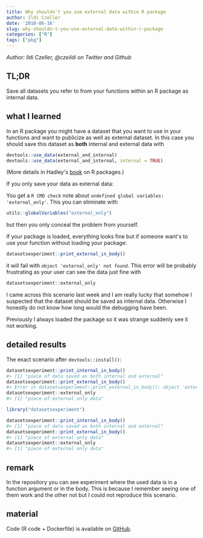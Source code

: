 ```yaml
---
title: Why shouldn't you use external data within R package
author: Ildi Czeller
date: '2018-06-16'
slug: why-shouldn-t-you-use-external-data-within-r-package
categories: ["R"]
tags: ["pkg"]
---
```


*Author: Ildi Czeller, @czeildi on Twitter and Github*

## TL;DR

Save all datasets you refer to from your functions within an R package as internal data.

## what I learned

In an R package you might have a dataset that you want to use in your functions and want to publicize as well as external dataset. In this case you should save this dataset as **both** internal and external data with

```r
devtools::use_data(external_and_internal)
devtools::use_data(external_and_internal, internal = TRUE)
```

(More details in Hadley's [book](http://r-pkgs.had.co.nz/data.html) on R packages.)

If you only save your data as external data:

You get a `R CMD check` note about `undefined global variables: 'external_only'`. This you can eliminate with 
```r 
utils::globalVariables("external_only")
``` 
but then you only conceal the problem from yourself.

If your package is loaded, everything looks fine but if someone want's to use your function without loading your package: 
```r 
datasetsexperiment::print_external_in_body()
```
it will fail with `object 'external_only' not found`. This error will be probably frustrating as your user can see the data just fine with 
```r 
datasetsexperiment::external_only
```

I came across this scenario last week and I am really lucky that somehow I suspected that the dataset should be saved as internal data. Otherwise I honestly do not know how long would the debugging have been.

Previously I always loaded the package so it was strange suddenly see it not working.

## detailed results

The exact scenario after `devtools::install()`:

``` r
datasetsexperiment::print_internal_in_body()
#> [1] "piece of data saved as both internal and external"
datasetsexperiment::print_external_in_body()
#> Error in datasetsexperiment::print_external_in_body(): object 'external_only' not found
datasetsexperiment::external_only
#> [1] "piece of external only data"

library("datasetsexperiment")

datasetsexperiment::print_internal_in_body()
#> [1] "piece of data saved as both internal and external"
datasetsexperiment::print_external_in_body()
#> [1] "piece of external only data"
datasetsexperiment::external_only
#> [1] "piece of external only data"
```


## remark

In the repository you can see experiment where the used data is in a function argument or in the body. This is because I remember seeing one of them work and the other not but I could not reproduce this scenario.

## material

Code (R code + Dockerfile) is available on [GitHub](https://github.com/czeildi/datasetsexperiment).

